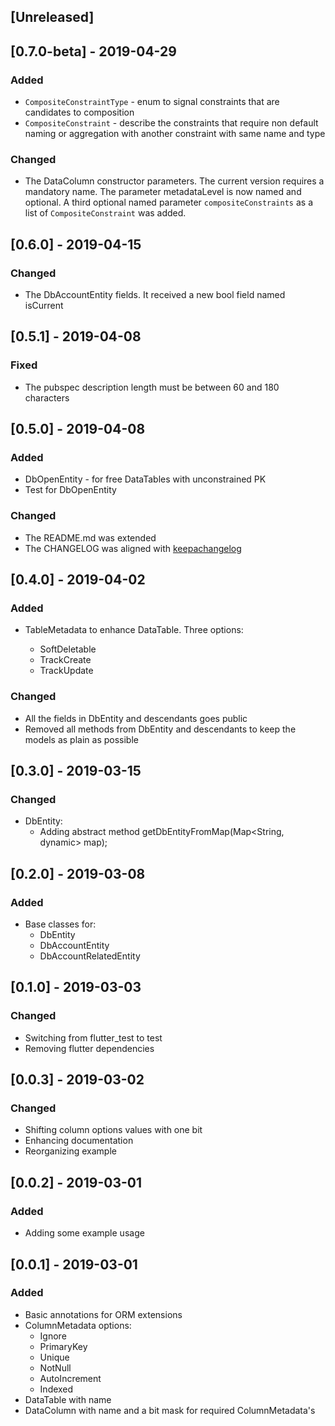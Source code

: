 ## [Unreleased]

## [0.7.0-beta] - 2019-04-29

### Added

* `CompositeConstraintType` - enum to signal constraints that are candidates to composition
* `CompositeConstraint` -  describe the constraints that require non default naming or aggregation with another constraint with same name and type

### Changed

* The DataColumn constructor parameters. The current version
  requires a mandatory name. The parameter metadataLevel is now named and optional. A third optional named parameter `compositeConstraints` as a list of `CompositeConstraint` was added.

## [0.6.0] - 2019-04-15

### Changed

* The DbAccountEntity fields. It received a new bool field named isCurrent

## [0.5.1] - 2019-04-08

### Fixed

* The pubspec description length must be between 60 and 180 characters

## [0.5.0] - 2019-04-08

### Added

* DbOpenEntity - for free DataTables with unconstrained PK
* Test for DbOpenEntity

### Changed

* The README.md was extended
* The CHANGELOG was aligned with [keepachangelog](https://keepachangelog.com/en/1.0.0/)

## [0.4.0] - 2019-04-02

### Added

* TableMetadata to enhance DataTable. Three options:

    - SoftDeletable
    - TrackCreate
    - TrackUpdate

### Changed

* All the fields in DbEntity and descendants goes public
* Removed all methods from DbEntity and descendants to keep the models as plain as possible


## [0.3.0] - 2019-03-15

### Changed

* DbEntity:
  * Adding abstract method getDbEntityFromMap(Map<String, dynamic> map);

## [0.2.0] - 2019-03-08

### Added

  * Base classes for:
    * DbEntity
    * DbAccountEntity
    * DbAccountRelatedEntity

## [0.1.0] - 2019-03-03

### Changed

  * Switching from flutter_test to test
  * Removing flutter dependencies

## [0.0.3] - 2019-03-02

### Changed

  * Shifting column options values with one bit
  * Enhancing documentation
  * Reorganizing example

## [0.0.2] - 2019-03-01

### Added
  
  * Adding some example usage

## [0.0.1] - 2019-03-01

### Added

  * Basic annotations for ORM extensions
  * ColumnMetadata options:
    - Ignore
    - PrimaryKey
    - Unique
    - NotNull
    - AutoIncrement
    - Indexed
  * DataTable with name
  * DataColumn with name and a bit mask for required ColumnMetadata's
